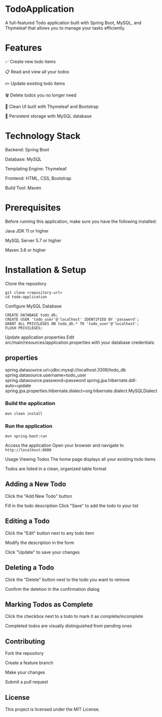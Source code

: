 # TodoApplication
A full-featured Todo application built with Spring Boot, MySQL, and Thymeleaf that allows you to manage your tasks efficiently.

# Features
✅ Create new todo items

📋 Read and view all your todos

✏️ Update existing todo items

🗑️ Delete todos you no longer need

🎨 Clean UI built with Thymeleaf and Bootstrap

💾 Persistent storage with MySQL database

# Technology Stack
Backend: Spring Boot

Database: MySQL

Templating Engine: Thymeleaf

Frontend: HTML, CSS, Bootstrap

Build Tool: Maven

# Prerequisites
Before running this application, make sure you have the following installed:

Java JDK 11 or higher

MySQL Server 5.7 or higher

Maven 3.6 or higher

# Installation & Setup
Clone the repository

```
git clone <repository-url>
cd todo-application
```
Configure MySQL Database

```
CREATE DATABASE todo_db;
CREATE USER 'todo_user'@'localhost' IDENTIFIED BY 'password';
GRANT ALL PRIVILEGES ON todo_db.* TO 'todo_user'@'localhost';
FLUSH PRIVILEGES;
```
Update application properties
Edit src/main/resources/application.properties with your database credentials:

## properties
spring.datasource.url=jdbc:mysql://localhost:3306/todo_db
spring.datasource.username=todo_user
spring.datasource.password=password
spring.jpa.hibernate.ddl-auto=update
spring.jpa.properties.hibernate.dialect=org.hibernate.dialect.MySQLDialect
### Build the application
```
mvn clean install
```
### Run the application
```
mvn spring-boot:run
```
Access the application
Open your browser and navigate to ``` http://localhost:8080 ```

Usage
Viewing Todos
The home page displays all your existing todo items

Todos are listed in a clean, organized table format

## Adding a New Todo
Click the "Add New Todo" button

Fill in the todo description
Click "Save" to add the todo to your list

## Editing a Todo
Click the "Edit" button next to any todo item

Modify the description in the form

Click "Update" to save your changes

## Deleting a Todo
Click the "Delete" button next to the todo you want to remove

Confirm the deletion in the confirmation dialog

## Marking Todos as Complete
Click the checkbox next to a todo to mark it as complete/incomplete

Completed todos are visually distinguished from pending ones



## Contributing
Fork the repository

Create a feature branch

Make your changes

Submit a pull request

## License
This project is licensed under the MIT License.
